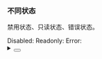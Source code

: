 ### 不同状态

禁用状态、只读状态、错误状态。

<div class="cell-demo vp-raw">
  <yc-space direction="vertical">
    <yc-space>
      <yc-typography-text style="width: 80px">Disabled:</yc-typography-text>
      <yc-verification-code
        defaultValue="123456"
        style="width: 300px"
        disabled />
    </yc-space>
    <yc-space>
      <yc-typography-text style="width: 80px">Readonly:</yc-typography-text>
      <yc-verification-code
        defaultValue="123456"
        style="width: 300px"
        readonly />
    </yc-space>
    <yc-space>
      <yc-typography-text style="width: 80px">Error:</yc-typography-text>
      <yc-verification-code
        defaultValue="123456"
        style="width: 300px"
        error />
    </yc-space>
  </yc-space>
</div>

<details>
<summary>
 <button class="code-btn"  >
    <icon-code />
 </button>
</summary>

```vue
<template>
  <yc-space direction="vertical">
    <yc-space>
      <yc-typography-text style="width: 80px">Disabled:</yc-typography-text>
      <yc-verification-code
        defaultValue="123456"
        style="width: 300px"
        disabled />
    </yc-space>
    <yc-space>
      <yc-typography-text style="width: 80px">Readonly:</yc-typography-text>
      <yc-verification-code
        defaultValue="123456"
        style="width: 300px"
        readonly />
    </yc-space>
    <yc-space>
      <yc-typography-text style="width: 80px">Error:</yc-typography-text>
      <yc-verification-code
        defaultValue="123456"
        style="width: 300px"
        error />
    </yc-space>
  </yc-space>
</template>
```

</details>
